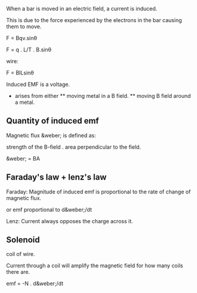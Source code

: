 When a bar is moved in an electric field, a current is induced. 

This is due to the force experienced by the electrons in the bar causing them to
move.

F = Bqv.sin&theta;


F = q . L/T . B.sin&theta;

wire:

F = BILsin&theta;

Induced EMF is a voltage.

* arises from either
** moving metal in a B field.
** moving B field around a metal.

## Quantity of induced emf

Magnetic flux &weber; is defined as:

strength of the B-field . area perpendicular to the field.

&weber; = BA

## Faraday's law + lenz's law
Faraday: Magnitude of induced emf is proportional to the rate of change of
magnetic flux.

or emf proportional to d&weber;/dt

Lenz: Current always opposes the charge across it.

## Solenoid
coil of wire.

Current through a coil will amplify the magnetic field for how many coils there
are.

emf = -N . d&weber;/dt


